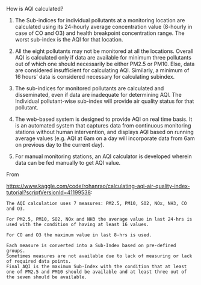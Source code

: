 How is AQI calculated?
1. The Sub-indices for individual pollutants at a monitoring location are calculated using its
24-hourly average concentration value (8-hourly in case of CO and O3) and health
breakpoint concentration range. The worst sub-index is the AQI for that location.

2. All the eight pollutants may not be monitored at all the locations. Overall AQI is
calculated only if data are available for minimum three pollutants out of which one should
necessarily be either PM2.5 or PM10. Else, data are considered insufficient for calculating
AQI. Similarly, a minimum of 16 hours’ data is considered necessary for calculating subindex.

3. The sub-indices for monitored pollutants are calculated and disseminated, even if data are
inadequate for determining AQI. The Individual pollutant-wise sub-index will provide air
quality status for that pollutant.

4. The web-based system is designed to provide AQI on real time basis. It is an automated
system that captures data from continuous monitoring stations without human
intervention, and displays AQI based on running average values (e.g. AQI at 6am on a
day will incorporate data from 6am on previous day to the current day).

5. For manual monitoring stations, an AQI calculator is developed wherein data can be fed
manually to get AQI value. 




From

https://www.kaggle.com/code/rohanrao/calculating-aqi-air-quality-index-tutorial?scriptVersionId=41199538:




    The AQI calculation uses 7 measures: PM2.5, PM10, SO2, NOx, NH3, CO and O3.
    
    For PM2.5, PM10, SO2, NOx and NH3 the average value in last 24-hrs is used with the condition of having at least 16 values.
    
    For CO and O3 the maximum value in last 8-hrs is used.
    
    Each measure is converted into a Sub-Index based on pre-defined groups.
    Sometimes measures are not available due to lack of measuring or lack of required data points.
    Final AQI is the maximum Sub-Index with the condition that at least one of PM2.5 and PM10 should be available and at least three out of the seven should be available.
